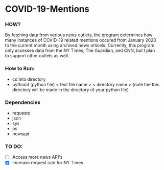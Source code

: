 # COVID-19-Mentions
### HOW?
By fetching data from various news outlets, the program determines how many instances of COVID-19 related mentions occured from January 2020 to the current month using archived news articels. Currently, this program only accesses data from the NY Times, The Guardian, and CNN, but I plan to support other outlets as well.

### How to Run:
- cd into directory
- python3 (python file) < text file name > < directory name > (note the this directory will be made in the directory of your python file)

### Dependencies
- requests
- json
- sys
- os
- newsapi

### TO DO:
- [ ] Access more news API's
- [X] Increase request rate for NY Times
